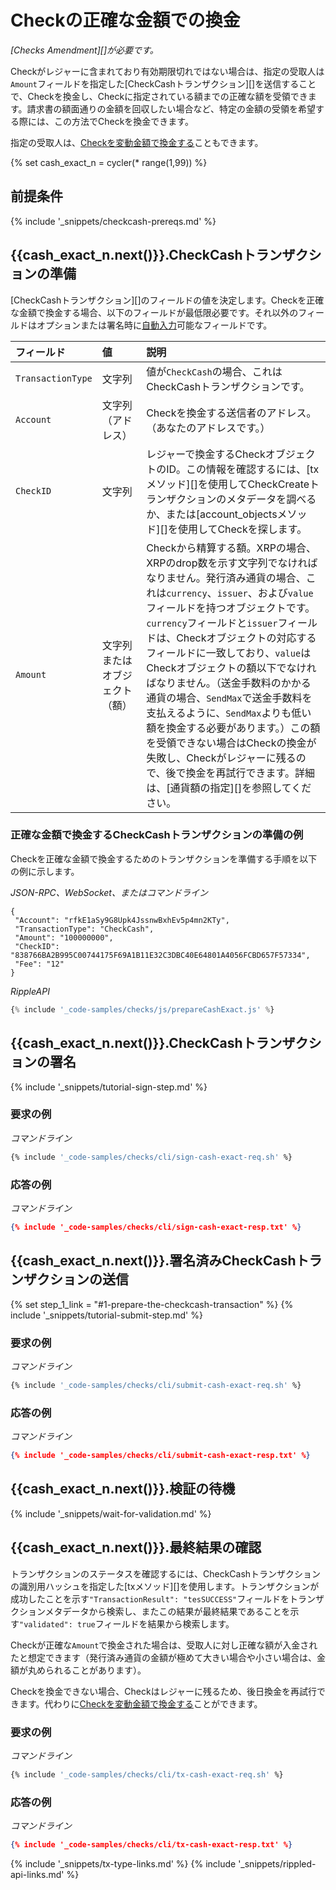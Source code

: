# Checkの正確な金額での換金

_[Checks Amendment][]が必要です。_

Checkがレジャーに含まれており有効期限切れではない場合は、指定の受取人は`Amount`フィールドを指定した[CheckCashトランザクション][]を送信することで、Checkを換金し、Checkに指定されている額までの正確な額を受領できます。請求書の額面通りの金額を回収したい場合など、特定の金額の受領を希望する際には、この方法でCheckを換金できます。

指定の受取人は、[Checkを変動金額で換金する](cash-a-check-for-a-flexible-amount.html)こともできます。

{% set cash_exact_n = cycler(* range(1,99)) %}

## 前提条件

{% include '_snippets/checkcash-prereqs.md' %} <!--#{ fix md highlighting_ #}-->

## {{cash_exact_n.next()}}.CheckCashトランザクションの準備

[CheckCashトランザクション][]のフィールドの値を決定します。Checkを正確な金額で換金する場合、以下のフィールドが最低限必要です。それ以外のフィールドはオプションまたは署名時に[自動入力](transaction-common-fields.html#自動入力可能なフィールド)可能なフィールドです。

| フィールド             | 値                     | 説明                  |
|:------------------|:--------------------------|:-----------------------------|
| `TransactionType` | 文字列                    | 値が`CheckCash`の場合、これはCheckCashトランザクションです。 |
| `Account`         | 文字列（アドレス）          | Checkを換金する送信者のアドレス。（あなたのアドレスです。） |
| `CheckID`         | 文字列                    | レジャーで換金するCheckオブジェクトのID。この情報を確認するには、[txメソッド][]を使用してCheckCreateトランザクションのメタデータを調べるか、または[account_objectsメソッド][]を使用してCheckを探します。 |
| `Amount`          | 文字列またはオブジェクト（額） | Checkから精算する額。XRPの場合、XRPのdrop数を示す文字列でなければなりません。発行済み通貨の場合、これは`currency`、`issuer`、および`value` フィールドを持つオブジェクトです。`currency`フィールドと`issuer`フィールドは、Checkオブジェクトの対応するフィールドに一致しており、`value`はCheckオブジェクトの額以下でなければなりません。（送金手数料のかかる通貨の場合、`SendMax`で送金手数料を支払えるように、`SendMax`よりも低い額を換金する必要があります。）この額を受領できない場合はCheckの換金が失敗し、Checkがレジャーに残るので、後で換金を再試行できます。詳細は、[通貨額の指定][]を参照してください。 |


### 正確な金額で換金するCheckCashトランザクションの準備の例

Checkを正確な金額で換金するためのトランザクションを準備する手順を以下の例に示します。

<!-- MULTICODE_BLOCK_START -->

*JSON-RPC、WebSocket、またはコマンドライン*

```
{
 "Account": "rfkE1aSy9G8Upk4JssnwBxhEv5p4mn2KTy",
 "TransactionType": "CheckCash",
 "Amount": "100000000",
 "CheckID": "838766BA2B995C00744175F69A1B11E32C3DBC40E64801A4056FCBD657F57334",
 "Fee": "12"
}
```

*RippleAPI*

```js
{% include '_code-samples/checks/js/prepareCashExact.js' %}
```

<!-- MULTICODE_BLOCK_END -->

## {{cash_exact_n.next()}}.CheckCashトランザクションの署名

{% include '_snippets/tutorial-sign-step.md' %} <!--#{ fix md highlighting_ #}-->

### 要求の例

<!-- MULTICODE_BLOCK_START -->

*コマンドライン*

```bash
{% include '_code-samples/checks/cli/sign-cash-exact-req.sh' %}
```

<!-- MULTICODE_BLOCK_END -->


### 応答の例

<!-- MULTICODE_BLOCK_START -->

*コマンドライン*

```json
{% include '_code-samples/checks/cli/sign-cash-exact-resp.txt' %}
```

<!-- MULTICODE_BLOCK_END -->


## {{cash_exact_n.next()}}.署名済みCheckCashトランザクションの送信

{% set step_1_link = "#1-prepare-the-checkcash-transaction" %}
{% include '_snippets/tutorial-submit-step.md' %} <!--#{ fix md highlighting_ #}-->

### 要求の例

<!-- MULTICODE_BLOCK_START -->

*コマンドライン*

```bash
{% include '_code-samples/checks/cli/submit-cash-exact-req.sh' %}
```

<!-- MULTICODE_BLOCK_END -->


### 応答の例

<!-- MULTICODE_BLOCK_START -->

*コマンドライン*

```json
{% include '_code-samples/checks/cli/submit-cash-exact-resp.txt' %}
```

<!-- MULTICODE_BLOCK_END -->

## {{cash_exact_n.next()}}.検証の待機

{% include '_snippets/wait-for-validation.md' %} <!--#{ fix md highlighting_ #}-->

## {{cash_exact_n.next()}}.最終結果の確認

トランザクションのステータスを確認するには、CheckCashトランザクションの識別用ハッシュを指定した[txメソッド][]を使用します。トランザクションが成功したことを示す`"TransactionResult": "tesSUCCESS"`フィールドをトランザクションメタデータから検索し、またこの結果が最終結果であることを示す`"validated": true`フィールドを結果から検索します。

Checkが正確な`Amount`で換金された場合は、受取人に対し正確な額が入金されたと想定できます（発行済み通貨の金額が極めて大きい場合や小さい場合は、金額が丸められることがあります）。

Checkを換金できない場合、Checkはレジャーに残るため、後日換金を再試行できます。代わりに[Checkを変動金額で換金する](cash-a-check-for-a-flexible-amount.html)ことができます。

### 要求の例

<!-- MULTICODE_BLOCK_START -->

*コマンドライン*

```bash
{% include '_code-samples/checks/cli/tx-cash-exact-req.sh' %}
```

<!-- MULTICODE_BLOCK_END -->


### 応答の例

<!-- MULTICODE_BLOCK_START -->

*コマンドライン*

```json
{% include '_code-samples/checks/cli/tx-cash-exact-resp.txt' %}
```

<!-- MULTICODE_BLOCK_END -->

<!--{# common links #}-->
[RippleAPI]: rippleapi-reference.html
{% include '_snippets/tx-type-links.md' %}
{% include '_snippets/rippled-api-links.md' %}
